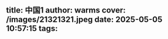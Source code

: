 title: 中国1
author: warms
cover: /images/21321321.jpeg
date: 2025-05-05 10:57:15
tags:
---
[](https://)
